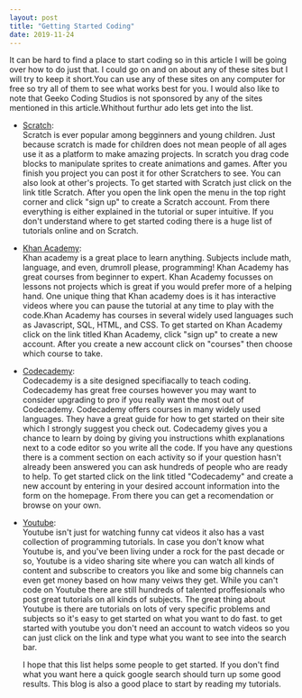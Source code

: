 ```yaml
---
layout: post
title: "Getting Started Coding"
date: 2019-11-24
---
```

  It can be hard to find a place to start coding so in this article I will be going over how to do just that. I could go on and 
on about any of these sites but I will try to keep it short.You can use any of these sites on any computer for free so try all 
of them to see what works best for you. I would also like to note that Geeko Coding Studios is not sponsored by any of the 
sites mentioned in this article.Whithout furthur ado lets get into the list.

* [Scratch](https://scratch.mit.edu):<br>
  Scratch is ever popular among begginners and young children. Just because scratch is made for children does not mean people
  of all ages use it as a platform to make amazing projects. In scratch you drag code blocks to manipulate sprites to create 
  animations and games. After you finish you project you can post it for other Scratchers to see. You can also look at other's
  projects. To get started with Scratch just click on the link title Scratch. After you open the link open the menu in the top 
  right corner and click "sign up" to create a Scratch account. From there everything is either explained in the tutorial or 
  super intuitive. If you don't understand where to get started coding there is a huge list of tutorials online and on Scratch.
  
* [Khan Academy](https://khanacademy.org):<br>
  Khan academy is a great place to learn anything. Subjects include math, language, and even, drumroll please, programming! 
  Khan Academy has great courses from beginner to expert. Khan Academy focusses on lessons not projects which 
  is great if you would prefer more of a helping hand. One unique thing that Khan academy does is it has interactive videos 
  where you can pause the tutorial at any time to play with the code.Khan Academy has courses in several widely used languages 
  such as Javascript, SQL, HTML, and CSS. To get started on Khan Academy click on the link titled Khan Academy, click "sign up" 
  to create a new account. After you create a new account click on "courses" then choose which course to take.
  
* [Codecademy](https://codecademy.com):<br>
  Codecademy is a site designed specifiacally to teach coding. Codecademy has great free courses however you may want to    
  consider upgrading to pro if you really want the most out of Codecademy. Codecademy offers courses in many widely used 
  languages. They have a great guide for how to get started on their site which I strongly suggest you check out. Codecademy 
  gives you a chance to learn by doing by giving you instructions whith explanations next to a code editor so you write all the 
  code. If you have any questions there is a comment section on each activity so if your question hasn't already been answered 
  you can ask hundreds of people who are ready to help. To get started click on the link titled "Codecademy" and create a new 
  account by entering in your desired account information into the form on the homepage. From there you can get a recomendation 
  or browse on your own.
  
* [Youtube](https://youtube.com):<br>
  Youtube isn't just for watching funny cat videos it also has a vast collection of programming tutorials. In case you don't 
  know what Youtube is, and you've been living under a rock for the past decade or so, Youtube is a video sharing site where 
  you can watch all kinds of content and subscribe to creators you like and some big channels can even get money based on how 
  many veiws they get. While you can't code on Youtube there are still hundreds of talented proffesionals who post great 
  tutorials on all kinds of subjects. The great thing about Youtube is there are tutorials on lots of very specific problems 
  and subjects so it's easy to get started on what you want to do fast. to get started with youtube you don't need an account 
  to watch videos so you can just click on the link and type what you want to see into the search bar.
  
  I hope that this list helps some people to get started. If you don't find what you want here a quick google search should 
turn up some good results. This blog is also a good place to start by reading my tutorials.

